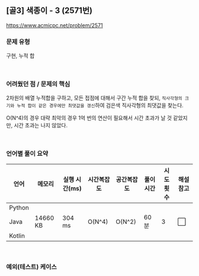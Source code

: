 ## [골3] 색종이 - 3 (2571번)

https://www.acmicpc.net/problem/2571

### 문제 유형

구현, 누적 합

<br>

### 어려웠던 점 / 문제의 핵심

2차원의 배열 누적합을 구하고, 모든 접점에 대해서 구간 누적 합을 찾되, `직사각형의 크기와 누적 합이 같은 경우에만 최댓값을 갱신`하여 검은색 직사각형의 최댓값을 찾는다.

O(N^4)의 경우 대략 최악의 경우 1억 번의 연산이 필요해서 시간 초과가 날 것 같았지만, 시간 초과는 나지 않았다.

<br>

### 언어별 풀이 요약

| 언어   | 메모리   | 실행 시간(ms) | 시간복잡도 | 공간복잡도 | 풀이 시간 | 시도 횟수 | 해설 참고            |
| ------ | -------- | ------------- | ---------- | ---------- | --------- | --------- | -------------------- |
| Python |          |               |            |            |           |           |                      |
| Java   | 14660 KB | 304 ms        | O(N^4)     | O(N^2)     | 60분      | 3         | :white_large_square: |
| Kotlin |          |               |            |            |           |           |                      |

<br>

### 예외(테스트) 케이스

```
```

